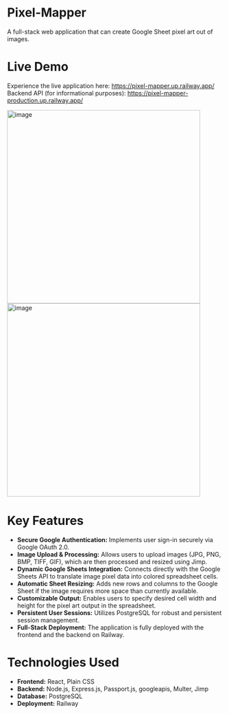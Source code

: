 # Pixel-Mapper

A full-stack web application that can create Google Sheet pixel art out of images.

# Live Demo

Experience the live application here: https://pixel-mapper.up.railway.app/  
Backend API (for informational purposes): https://pixel-mapper-production.up.railway.app/  

<img height="450" alt="image" src="https://github.com/user-attachments/assets/ef8570f3-de46-4358-99d9-d984af1f9d01" />

<img height="450" alt="image" src="https://github.com/user-attachments/assets/969e871e-2802-4ef9-a0b6-4d65c7584590" />

# Key Features

* **Secure Google Authentication:** Implements user sign-in securely via Google OAuth 2.0.
* **Image Upload & Processing:** Allows users to upload images (JPG, PNG, BMP, TIFF, GIF), which are then processed and resized using Jimp.
* **Dynamic Google Sheets Integration:** Connects directly with the Google Sheets API to translate image pixel data into colored spreadsheet cells.
* **Automatic Sheet Resizing:** Adds new rows and columns to the Google Sheet if the image requires more space than currently available.
* **Customizable Output:** Enables users to specify desired cell width and height for the pixel art output in the spreadsheet.
* **Persistent User Sessions:** Utilizes PostgreSQL for robust and persistent session management.
* **Full-Stack Deployment:** The application is fully deployed with the frontend and the backend on Railway.

# Technologies Used
* **Frontend:** React, Plain CSS
* **Backend:** Node.js, Express.js, Passport.js, googleapis, Multer, Jimp
* **Database:** PostgreSQL
* **Deployment:** Railway

